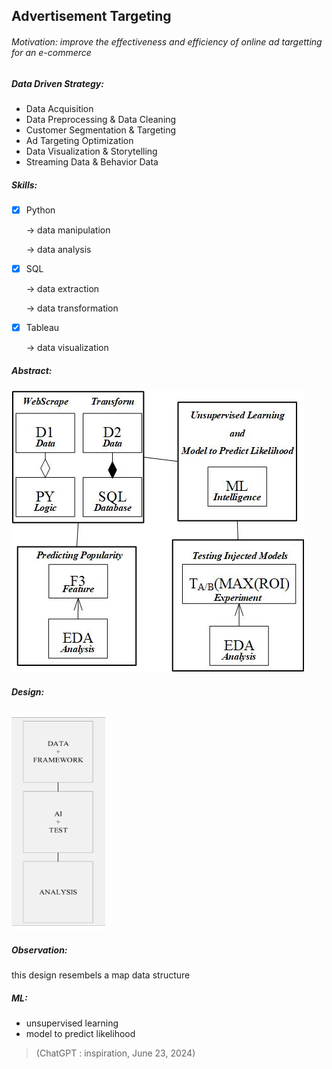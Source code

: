 ## Advertisement Targeting

###### *Motivation: improve the effectiveness and efficiency of online ad targetting for an e-commerce*

##### Data Driven Strategy:
- Data Acquisition
- Data Preprocessing & Data Cleaning
- Customer Segmentation & Targeting
- Ad Targeting Optimization
- Data Visualization & Storytelling
- Streaming Data & Behavior Data

##### Skills:
- [x] Python

    -> data manipulation

    -> data analysis

- [x] SQL

    -> data extraction

    -> data transformation

- [x] Tableau

    -> data visualization

##### Abstract:
![abstract img](https://github.com/sadaftarannum21/ddm/blob/main/media/AbstractMap.jpg)

##### Design:
<img src="https://github.com/sadaftarannum21/ddm/blob/main/media/DataDrivenMap.jpg" width="150" height="350">

##### Observation:
this design resembels a map data structure

##### ML:
- unsupervised learning
- model to predict likelihood

> (ChatGPT : inspiration, June 23, 2024)